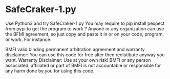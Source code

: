 # SafeCraker-1.py
Use Python3 and try SafeCraker-1.py
You may require to pip install pexpect from pypi to get the program to work ?
Anyone or any organization can use the BFMI agreement, so just copy and paste it in or on your code, program, or work.  For instance: 

BMFI valid binding permanent arbitration agreement and warranty disclaimer:
You can use this code for free alter then redistibute anyway you want.
Warranty Disclaimer: Use at your own risk! BMFI or any person associated, affiliated or part of BMFI is not accountable or responsible for any harm done by you for using this code.

